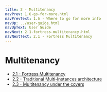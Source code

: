 ```yaml
---
title: 2 - Multitenancy
navPrev: 1.6-go-for-more.html
navPrevText: 1.6 - Where to go for more info
navUp: ../user-guide.html
navUpText: User Guide
navNext: 2.1-fortress-multitenancy.html
navNextText: 2.1 - Fortress Multitenancy
---
```


# Multitenancy

* [2.1 - Fortress Multitenancy](2.1-fortress-multitenancy.html)
* [2.2 - Traditional Multi-Instances architecture](2.2-tradi-multi-instances.html)
* [2.3 - Multitenancy under the covers](2.3-multitenancy-under-covers.html)
